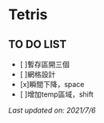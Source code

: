 # Tetris

## TO DO LIST
- [ ]暫存區開三個
- [ ]網格設計
- [x]瞬間下降，space
- [ ]增加temp區域，shift

*Last updated on: 2021/7/6*
